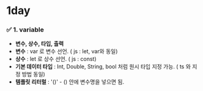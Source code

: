 # 1day 

### ✅ 1. variable

 - **변수, 상수, 타입, 출력**
 - **변수** : var 로 변수 선언. ( js : let, var와 동일)
 - **상수** : let 로 상수 선언. ( js : const)
 - **기본 데이터 타입** : Int, Double, String, bool 처럼 원시 타입 지정 가능. ( ts 와 지정 방법 동일)
 - **템플릿 리터럴** : '\()' - () 안에 변수명을 넣으면 됨.

``` swift
    

```
